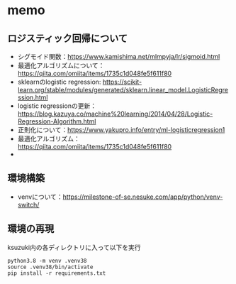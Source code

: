 # memo

## ロジスティック回帰について

- シグモイド関数：https://www.kamishima.net/mlmpyja/lr/sigmoid.html
- 最適化アルゴリズムについて：https://qiita.com/omiita/items/1735c1d048fe5f611f80
- sklearnのlogistic regression: https://scikit-learn.org/stable/modules/generated/sklearn.linear_model.LogisticRegression.html
- logistic regressionの更新：https://blog.kazuya.co/machine%20learning/2014/04/28/Logistic-Regression-Algorithm.html
- 正則化について：https://www.yakupro.info/entry/ml-logisticregression1
- 最適化アルゴリズム：https://qiita.com/omiita/items/1735c1d048fe5f611f80
- 

## 環境構築

- venvについて：https://milestone-of-se.nesuke.com/app/python/venv-switch/

## 環境の再現

ksuzuki内の各ディレクトリに入って以下を実行

```
python3.8 -m venv .venv38
source .venv38/bin/activate
pip install -r requirements.txt
```
